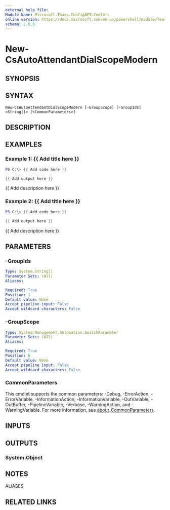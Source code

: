 ```yaml
---
external help file:
Module Name: Microsoft.Teams.ConfigAPI.Cmdlets
online version: https://docs.microsoft.com/en-us/powershell/module/Teams/new-csautoattendantdialscopemodern
schema: 2.0.0
---
```


# New-CsAutoAttendantDialScopeModern

## SYNOPSIS


## SYNTAX

```
New-CsAutoAttendantDialScopeModern [-GroupScope] [-GroupIds] <String[]> [<CommonParameters>]
```

## DESCRIPTION


## EXAMPLES

### Example 1: {{ Add title here }}
```powershell
PS C:\> {{ Add code here }}

{{ Add output here }}
```

{{ Add description here }}

### Example 2: {{ Add title here }}
```powershell
PS C:\> {{ Add code here }}

{{ Add output here }}
```

{{ Add description here }}

## PARAMETERS

### -GroupIds


```yaml
Type: System.String[]
Parameter Sets: (All)
Aliases:

Required: True
Position: 1
Default value: None
Accept pipeline input: False
Accept wildcard characters: False
```

### -GroupScope


```yaml
Type: System.Management.Automation.SwitchParameter
Parameter Sets: (All)
Aliases:

Required: True
Position: 0
Default value: None
Accept pipeline input: False
Accept wildcard characters: False
```

### CommonParameters
This cmdlet supports the common parameters: -Debug, -ErrorAction, -ErrorVariable, -InformationAction, -InformationVariable, -OutVariable, -OutBuffer, -PipelineVariable, -Verbose, -WarningAction, and -WarningVariable. For more information, see [about_CommonParameters](http://go.microsoft.com/fwlink/?LinkID=113216).

## INPUTS

## OUTPUTS

### System.Object

## NOTES

ALIASES

## RELATED LINKS

